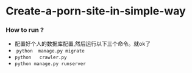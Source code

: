 # Create-a-porn-site-in-simple-way


### How to run ?
- 配置好个人的数据库配置,然后运行以下三个命令。就ok了
-  `python  manage.py migrate` 
-  `python   crawler.py`
- `python manage.py runserver`

